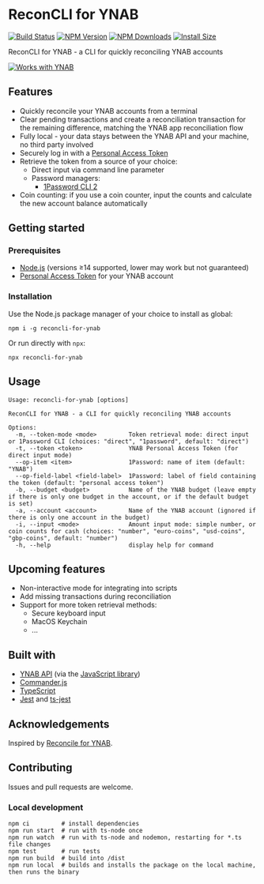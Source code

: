 # ReconCLI for YNAB

[![Build Status](https://github.com/olexs/reconcli-for-ynab/actions/workflows/npm-publish.yml/badge.svg)](https://github.com/olexs/reconcli-for-ynab/actions?query=workflow%3A%22npm-publish%22)
[![NPM Version](http://img.shields.io/npm/v/reconcli-for-ynab.svg?style=flat)](https://www.npmjs.org/package/reconcli-for-ynab)
[![NPM Downloads](https://img.shields.io/npm/dm/reconcli-for-ynab.svg?style=flat)](https://npmcharts.com/compare/reconcli-for-ynab?minimal=true)
[![Install Size](https://packagephobia.now.sh/badge?p=reconcli-for-ynab)](https://packagephobia.now.sh/result?p=reconcli-for-ynab)

ReconCLI for YNAB - a CLI for quickly reconciling YNAB accounts

[![Works with YNAB](https://api.youneedabudget.com/papi/works_with_ynab.svg)](https://api.youneedabudget.com/)

## Features

- Quickly reconcile your YNAB accounts from a terminal
- Clear pending transactions and create a reconciliation transaction for the remaining difference, matching the YNAB app reconciliation flow
- Fully local - your data stays between the YNAB API and your machine, no third party involved
- Securely log in with a [Personal Access Token](https://api.youneedabudget.com/#personal-access-tokens)
- Retrieve the token from a source of your choice:
  - Direct input via command line parameter 
  - Password managers:
    - [1Password CLI 2](https://developer.1password.com/docs/cli/get-started/)
- Coin counting: if you use a coin counter, input the counts and calculate the new account balance automatically

## Getting started

### Prerequisites

- [Node.js](https://nodejs.org) (versions ≥14 supported, lower may work but not guaranteed)
- [Personal Access Token](https://api.youneedabudget.com/#personal-access-tokens) for your YNAB account

### Installation

Use the Node.js package manager of your choice to install as global:
```shell
npm i -g reconcli-for-ynab
```

Or run directly with `npx`:
```shell
npx reconcli-for-ynab
```

## Usage

```
Usage: reconcli-for-ynab [options]

ReconCLI for YNAB - a CLI for quickly reconciling YNAB accounts

Options:
  -m, --token-mode <mode>         Token retrieval mode: direct input or 1Password CLI (choices: "direct", "1password", default: "direct")
  -t, --token <token>             YNAB Personal Access Token (for direct input mode)
  --op-item <item>                1Password: name of item (default: "YNAB")
  --op-field-label <field-label>  1Password: label of field containing the token (default: "personal access token")
  -b, --budget <budget>           Name of the YNAB budget (leave empty if there is only one budget in the account, or if the default budget is set)
  -a, --account <account>         Name of the YNAB account (ignored if there is only one account in the budget)
  -i, --input <mode>              Amount input mode: simple number, or coin counts for cash (choices: "number", "euro-coins", "usd-coins", "gbp-coins", default: "number")
  -h, --help                      display help for command
```

## Upcoming features

- Non-interactive mode for integrating into scripts
- Add missing transactions during reconciliation
- Support for more token retrieval methods:
  - Secure keyboard input
  - MacOS Keychain
  - ...

## Built with

- [YNAB API](https://api.youneedabudget.com/) (via the [JavaScript library](https://github.com/ynab/ynab-sdk-js))
- [Commander.js](https://github.com/olexs/reconcli-for-ynab)
- [TypeScript](https://www.typescriptlang.org/)
- [Jest](https://jestjs.io/) and [ts-jest](https://kulshekhar.github.io/ts-jest/)

## Acknowledgements

Inspired by [Reconcile for YNAB](https://github.com/JesseEmond/reconcile-for-ynab).

## Contributing

Issues and pull requests are welcome.

### Local development

```shell
npm ci         # install dependencies
npm run start  # run with ts-node once
npm run watch  # run with ts-node and nodemon, restarting for *.ts file changes
npm test       # run tests
npm run build  # build into /dist
npm run local  # builds and installs the package on the local machine, then runs the binary
```